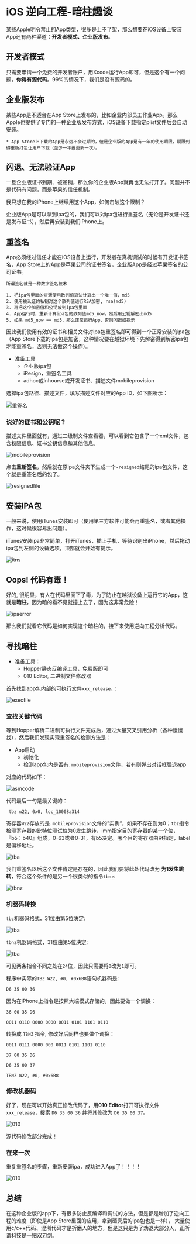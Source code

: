 # iOS 逆向工程-暗柱趣谈

某些Apple明令禁止的App类型，很多是上不了架，那么想要在iOS设备上安装App还有两种渠道：**开发者模式、企业版发布**。

## 开发者模式

只需要申请一个免费的开发者账户，用Xcode运行App即可，但是这个有一个问题，**你得有源代码**。99%的情况下，我们是没有源码的。

## 企业版发布

某些App是不适合在App Store上发布的，比如企业内部员工作业App。那么Apple也提供了专门的一种企业版发布方式，iOS设备下载指定plist文件后会自动安装。

```
* App Store上下载的App是永远不会过期的，但是企业版的App是有一年的使用期限，期限到得重新打包让用户下载（至少一年要更新一次）。
```

## 闪退、无法验证App

一旦企业版证书到期、被吊销，那么你的企业版App就再也无法打开了。问题并不是代码有问题，而是苹果的信任机制。

我只想在我的iPhone上继续用这个App，如何击破这个限制？

企业版App是可以拿到ipa包的，我们可以对ipa包进行重签名（无论是开发证书还是发布证书），然后再安装到我们iPhone上。

## 重签名

App必须经过信任才能在iOS设备上运行，开发者在真机调试的时候有开发证书签名，App Store上的App是苹果公司的证书签名，企业版App是经过苹果签名的公司证书。

```
所谓签名就是一种数字签名技术

1. 把ipa包里面的资源使用散列值算法计算出一个唯一值，md5
2. 使用被认证的私钥对这个散列值进行RSA加密, rsa(md5)
3. 再把这个加密值和公钥放到ipa包里面
4. App运行时，重新计算ipa包的散列值md5_now，然后用公钥解密出md5
5. 如果 md5_now == md5，那么正常运行App，否则闪退或提示

```

因此我们使用有效的证书和相关文件对ipa包重签名即可得到一个正常安装的ipa包（App Store下载的ipa包是加密，这种情况要在越狱环境下先解密得到解密ipa包才能重签名，否则无法做这个操作）。

- 准备工具
	* 企业版ipa包
	* iResign，重签名工具
	* adhoc或inhourse或开发证书、描述文件mobileprovision

选择ipa包路径、描述文件，填写描述文件对应的App ID，如下图所示：

![重签名](https://raw.githubusercontent.com/0xfeedface1993/iOSReverseEngineering/master/images/resined.png)

### 说好的证书和公钥呢？

描述文件里面就有，通过二级制文件查看器，可以看到它包含了一个xml文件，包含权限信息、证书公钥信息和其他信息。

![mobileprovision](https://raw.githubusercontent.com/0xfeedface1993/iOSReverseEngineering/master/images/mobilefile.png)


点击**重新签名**，然后就在原ipa文件夹下生成一个`-resigned`结尾的ipa包文件，这个就是重签名后的包了。

![resignedfile](https://raw.githubusercontent.com/0xfeedface1993/iOSReverseEngineering/master/images/resignedfile.png)

## 安装IPA包

一般来说，使用iTunes安装即可（使用第三方软件可能会再重签名，或者其他操作，这时候很容易出问题）。

iTunes安装ipa非常简单，打开iTunes，插上手机，等待识别出iPhone，然后拖动ipa包到左侧的设备选项，顶部就会开始有提示。

![itns](https://raw.githubusercontent.com/0xfeedface1993/iOSReverseEngineering/master/images/itns.png)

## Oops! 代码有毒！

好的, 很明显，有人在代码里面下了毒，为了防止在越狱设备上运行它的App，这就是**暗柱**，因为暗的看不见就撞上去了，因为这非常危险！

![ipaerror](https://raw.githubusercontent.com/0xfeedface1993/iOSReverseEngineering/master/images/ipaerror.jpg)

那么我们就看它代码是如何实现这个暗柱的，接下来使用逆向工程分析代码。

## 寻找暗柱

- 准备工具：
	*  Hopper静态反编译工具，免费版即可
	*  010 Editor, 二进制文件修改器

首先找到app包内部的可执行文件`xxx_release`，：

![execfile](https://raw.githubusercontent.com/0xfeedface1993/iOSReverseEngineering/master/images/execfile.png)

### 查找关键代码

等到Hopper解析二进制可执行文件完成后，通过大量交叉引用分析（各种慢慢找），然后我们发现实现重签名的检测方法是：

- App启动
	* 初始化
	* 检测app包内是否有`.mobileprovision`文件，若有则弹出对话框强退app

对应的代码如下：

![asmcode](https://raw.githubusercontent.com/0xfeedface1993/iOSReverseEngineering/master/images/asmcode.png)

代码最后一句是最关键的：

```
 tbz w22, 0x0, loc_10008a314
```

寄存器`W22`存放的是`.mobileprovision`文件的”实例“，如果不存在则为0；`tbz`指令检测寄存器的比特位测试位为0发生跳转，imm指定目的寄存器的某一个位，『b5：b40』组成，0-63或者0-31，有b5决定。哪个目的寄存器由Rt指定，label是偏移地址。

![tba](https://raw.githubusercontent.com/0xfeedface1993/iOSReverseEngineering/master/images/tbz.png)

我们重签名以后这个文件肯定是存在的，因此我们要将此处代码改为 **为1发生跳转**，符合这个条件的是另一个很类似的指令`tbnz`:

![tbnz](https://raw.githubusercontent.com/0xfeedface1993/iOSReverseEngineering/master/images/tbnz.png)

### 机器码转换

`tbz`机器码格式，31位由第5位决定:

![tba](https://raw.githubusercontent.com/0xfeedface1993/iOSReverseEngineering/master/images/tbzm.png)

`tbnz`机器码格式，31位由第5位决定:

![tba](https://raw.githubusercontent.com/0xfeedface1993/iOSReverseEngineering/master/images/tbnzm.png)

可见两条指令不同之处在`24`位，因此只需要将`0`改为`1`即可。

程序中实际的`TBZ W22, #0, #0x6B8`语句机器码是:

`D6 35 00 36`

因为在iPhone上指令是按照大端模式存储的，因此要做一个调换：

`36 00 35 D6`

`0011 0110 0000 0000 0011 0101 1101 0110`

转换成 `TBNZ` 指令, 修改好后同样也要做个调换：

`0011 0111 0000 000 0011 0101 1101 0110`

`37 00 35 D6`

`D6 35 00 37`

`TBNZ W22, #0, #0x6B8`

### 修改机器码

好了，现在可以开始真正修改代码了，用**010 Editor**打开可执行文件`xxx_release`，搜索 `D6 35 00 36` 并将其修改为 `D6 35 00 37`。

![010](https://raw.githubusercontent.com/0xfeedface1993/iOSReverseEngineering/master/images/010.png)

源代码修改部分完成！


### 在来一次

重复重签名的步骤，重新安装ipa，成功进入App了！！！！

![010](https://raw.githubusercontent.com/0xfeedface1993/iOSReverseEngineering/master/images/succc.jpg)

## 总结

在这种企业版的app下，有很多防止反编译和调试的方法，但是都是增加了逆向工程的难度（即使是App Store里面的应用，拿到砸壳后的ipa包也是一样），
大量使用c/c++代码、混淆代码才是折磨人的地方，但是这只是为了劝退大部分人，正所谓科技是一把双刃剑。
